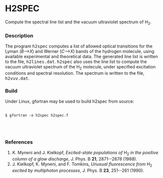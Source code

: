 # H2SPEC
Compute the spectral line list and the vacuum ultraviolet spectrum of 
H<sub>2</sub>.

<h3>Description</h3>
<p>The program <tt>h2spec</tt> computes a list of allowed optical
transitions for the Lyman (<i>B-->X</i>) and Werner (<i>C-->X</i>)
bands of the hydrogen molecule, using available experimental and 
theoretical data. The generated line list is written to the file,
<tt>h2lines.dat</tt>. <tt>h2spec</tt> also uses the line 
list to compute the vacuum ultraviolet spectrum of the H<sub>2</sub> 
molecule, under specified excitation conditions and spectral 
resolution. The spectrum is written to the file, <tt>h2vuv.dat</tt>.
</p>

<h3>Build</h3>
<p>Under Linux, gfortran may be used to build h2spec from source:<br><br>

	$ gfortran -o h2spec h2spec.f
<br>
<br>

<h3>References</h3>

1. K. Myneni and J. Kielkopf, <i>Excited-state populations of</i> 
H<sub>2</sub> <i>in the positive column of a glow discharge</i>, 
J. Phys. B <b>21</b>, 2871--2878 (1988).<br>
2. J. Kielkopf, K. Myneni, and F. Tomkins, <i>Unusual fluorescence
from</i> H<sub>2</sub> <i>excited by multiphoton processes</i>,
J. Phys. B <b>23</b>, 251--261 (1990).<br>

